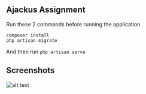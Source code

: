 ## Ajackus Assignment

Run these 2 commands before running the application
```
composer install
php artisan migrate
```

And then run ```php artisan serve```

## Screenshots
![alt text](https://user-images.githubusercontent.com/18531328/95212867-c6ecc400-080b-11eb-8606-9dec7a67f37a.PNG)



